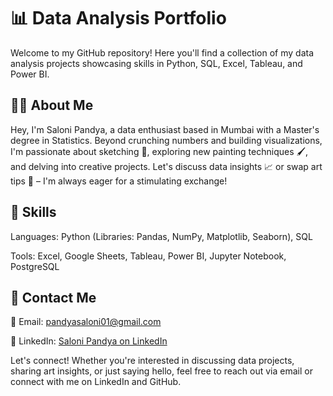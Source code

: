 # 📊 Data Analysis Portfolio

Welcome to my GitHub repository! Here you'll find a collection of my data analysis projects showcasing skills in Python, SQL, Excel, Tableau, and Power BI.

## 👩‍💻 About Me

Hey, I'm Saloni Pandya, a data enthusiast based in Mumbai with a Master's degree in Statistics. Beyond crunching numbers and building visualizations, I'm passionate about sketching 🎨, exploring new painting techniques 🖌️, and delving into creative projects. Let's discuss data insights 📈 or swap art tips 🎨 – I'm always eager for a stimulating exchange!

## 🚀 Skills

Languages: Python (Libraries: Pandas, NumPy, Matplotlib, Seaborn), SQL

Tools: Excel, Google Sheets, Tableau, Power BI, Jupyter Notebook, PostgreSQL

## 📲 Contact Me

📧 Email: pandyasaloni01@gmail.com

🔗 LinkedIn: [Saloni Pandya on LinkedIn](https://www.linkedin.com/in/salonip16/)

Let's connect! Whether you're interested in discussing data projects, sharing art insights, or just saying hello, feel free to reach out via email or connect with me on LinkedIn and GitHub.
